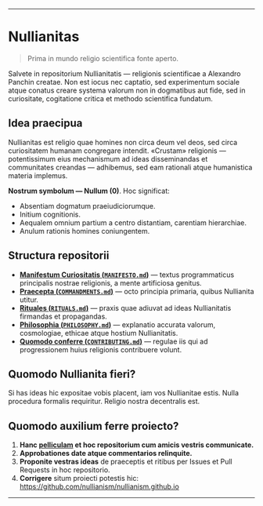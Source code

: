 -----
# Nullianitas 

> Prima in mundo religio scientifica fonte aperto.

Salvete in repositorium Nullianitatis — religionis scientificae a Alexandro Panchin creatae. Non est iocus nec captatio, sed experimentum sociale atque conatus creare systema valorum non in dogmatibus aut fide, sed in curiositate, cogitatione critica et methodo scientifica fundatum.

## Idea praecipua

Nullianitas est religio quae homines non circa deum vel deos, sed circa curiositatem humanam congregare intendit. «Crustam» religionis — potentissimum eius mechanismum ad ideas disseminandas et communitates creandas — adhibemus, sed eam rationali atque humanistica materia implemus.

**Nostrum symbolum — Nullum (0)**. Hoc significat:

- Absentiam dogmatum praeiudiciorumque.  
- Initium cognitionis.  
- Aequalem omnium partium a centro distantiam, carentiam hierarchiae.  
- Anulum rationis homines coniungentem.  

## Structura repositorii

- [**Manifestum Curiositatis (`MANIFESTO.md`)**](./MANIFESTO.md) — textus programmaticus principalis nostrae religionis, a mente artificiosa genitus.  
- [**Praecepta (`COMMANDMENTS.md`)**](./COMMANDMENTS.md) — octo principia primaria, quibus Nullianita utitur.  
- [**Rituales (`RITUALS.md`)**](./RITUALS.md) — praxis quae adiuvat ad ideas Nullianitatis firmandas et propagandas.  
- [**Philosophia (`PHILOSOPHY.md`)**](./PHILOSOPHY.md) — explanatio accurata valorum, cosmologiae, ethicae atque hostium Nullianitatis.  
- [**Quomodo conferre (`CONTRIBUTING.md`)**](./CONTRIBUTING.md) — regulae iis qui ad progressionem huius religionis contribuere volunt.  

## Quomodo Nullianita fieri?

Si has ideas hic expositae vobis placent, iam vos Nullianitae estis. Nulla procedura formalis requiritur. Religio nostra decentralis est.

## Quomodo auxilium ferre proiecto?

1. **Hanc [pelliculam](https://www.youtube.com/watch?v=mCErecXWGCc) et hoc repositorium cum amicis vestris communicate.**  
2. **Approbationes date atque commentarios relinquite.**  
3. **Proponite vestras ideas** de praeceptis et ritibus per Issues et Pull Requests in hoc repositorio.  
4. **Corrigere** situm proiecti potestis hic: https://github.com/nullianism/nullianism.github.io  

-----